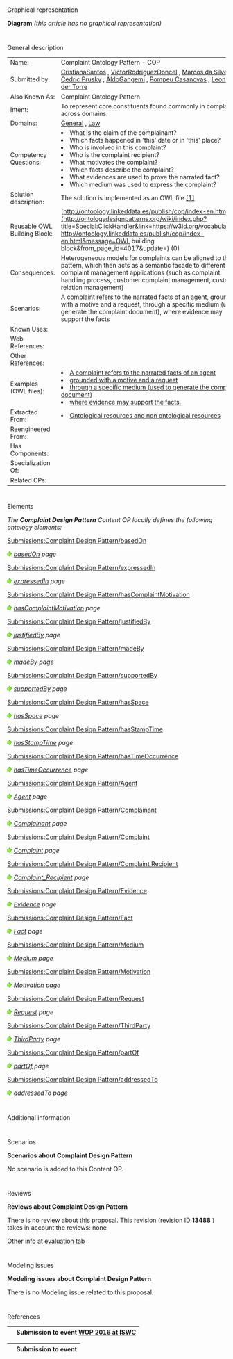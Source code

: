 # 

 Graphical representation



__Diagram__ 
_(this article has no graphical representation)_ 




# 

 General description




|  |  |
| --- | --- |
|  Name:  |  Complaint Ontology Pattern - COP  |
|  Submitted by:  | [CristianaSantos](../User/CristianaSantos.md "User:CristianaSantos")  , [VictorRodriguezDoncel](../User/VictorRodriguezDoncel.md "User:VictorRodriguezDoncel")  , [Marcos da Silveira](http://ontologydesignpatterns.org/wiki/index.php?title=User:Marcos_da_Silveira&action=edit&redlink=1 "User:Marcos da Silveira (not yet written)")  , [Cedric Prusky](http://ontologydesignpatterns.org/wiki/index.php?title=User:Cedric_Prusky&action=edit&redlink=1 "User:Cedric Prusky (not yet written)")  , [AldoGangemi](../User/AldoGangemi.md "User:AldoGangemi")  , [Pompeu Casanovas](http://ontologydesignpatterns.org/wiki/index.php?title=User:Pompeu_Casanovas&action=edit&redlink=1 "User:Pompeu Casanovas (not yet written)")  , [Leon Van der Torre](http://ontologydesignpatterns.org/wiki/index.php?title=User:Leon_Van_der_Torre&action=edit&redlink=1 "User:Leon Van der Torre (not yet written)")  |
|  Also Known As:  |  Complaint Ontology Pattern  |
|  Intent:  |  To represent core constituents found commonly in complaints across domains.  |
|  Domains:  | [General](../Community/General.md "Community:General")  , [Law](../Community/Law.md "Community:Law")  |
|  Competency Questions:  | <li>       What is the claim of the complainant?      </li><li>       Which facts happened in 'this' date or in 'this' place?      </li><li>       Who is involved in this complaint?      </li><li>       Who is the complaint recipient?      </li><li>       What motivates the complaint?      </li><li>       Which facts describe the complaint?      </li><li>       What evidences are used to prove the narrated fact?      </li><li>       Which medium was used to express the complaint?      </li> |
|  Solution description:  |  The solution is implemented as an OWL file [[1]](https://w3id.org/vocabulary/cop "https://w3id.org/vocabulary/cop")  |
|  Reusable OWL Building Block:  | [http://ontoology.linkeddata.es/publish/cop/index-en.html](http://ontologydesignpatterns.org/wiki/index.php?title=Special:ClickHandler&link=https://w3id.org/vocabulary/cop   http://ontoology.linkeddata.es/publish/cop/index-en.html&message=OWL building block&from_page_id=4017&update=)  (0)  |
|  Consequences:  |  Heterogeneous models for complaints can be aligned to this pattern, which then acts as a semantic facade to different complaint management applications (such as complaint handling process, customer complaint management, customer relation management)  |
|  Scenarios:  |  A complaint refers to the narrated facts of an agent, grounded with a motive and a request, through a specific medium (used to generate the complaint document), where evidence may support the facts  |
|  Known Uses:  |  |
|  Web References:  |  |
|  Other References:  |  |
|  Examples (OWL files):  | <li><a class="external text" href="http://A%20complaint%20refers%20to%20the%20narrated%20facts%20of%20an%20agent" rel="nofollow" title="http://A%20complaint%20refers%20to%20the%20narrated%20facts%20of%20an%20agent">        A complaint refers to the narrated facts of an agent       </a></li><li><a class="external text" href="http://grounded%20with%20a%20motive%20and%20a%20request" rel="nofollow" title="http://grounded%20with%20a%20motive%20and%20a%20request">        grounded with a motive and a request       </a></li><li><a class="external text" href="http://through%20a%20specific%20medium%20%28used%20to%20generate%20the%20complaint%20document%29" rel="nofollow" title="http://through%20a%20specific%20medium%20%28used%20to%20generate%20the%20complaint%20document%29">        through a specific medium (used to generate the complaint document)       </a></li><li><a class="external text" href="http://where%20evidence%20may%20support%20the%20facts." rel="nofollow" title="http://where%20evidence%20may%20support%20the%20facts.">        where evidence may support the facts.       </a></li> |
|  Extracted From:  | <li><a class="external text" href="http://Ontological%20resources%20and%20non%20ontological%20resources" rel="nofollow" title="http://Ontological%20resources%20and%20non%20ontological%20resources">        Ontological resources and non ontological resources       </a></li> |
|  Reengineered From:  |  |
|  Has Components:  |  |
|  Specialization Of:  |  |
|  Related CPs:  |  |



  





# 

 Elements



_The
 __Complaint Design Pattern__ 
 Content OP locally defines the following ontology elements:_ 





[Submissions:Complaint Design Pattern/basedOn](http://ontologydesignpatterns.org/wiki/index.php?title=Submissions:Complaint_Design_Pattern/basedOn&action=edit&redlink=1 "Submissions:Complaint Design Pattern/basedOn (not yet written)") 

[![](./11px-ArrowRight.gif)](../Image/ArrowRight.gif.md "ArrowRight.gif")
_[basedOn](http://ontologydesignpatterns.org/wiki/index.php?title=Submissions:Complaint_Design_Pattern/basedOn&action=edit&redlink=1 "Submissions:Complaint Design Pattern/basedOn (not yet written)") 
 page_ 



[Submissions:Complaint Design Pattern/expressedIn](http://ontologydesignpatterns.org/wiki/index.php?title=Submissions:Complaint_Design_Pattern/expressedIn&action=edit&redlink=1 "Submissions:Complaint Design Pattern/expressedIn (not yet written)") 

[![](./11px-ArrowRight.gif)](../Image/ArrowRight.gif.md "ArrowRight.gif")
_[expressedIn](http://ontologydesignpatterns.org/wiki/index.php?title=Submissions:Complaint_Design_Pattern/expressedIn&action=edit&redlink=1 "Submissions:Complaint Design Pattern/expressedIn (not yet written)") 
 page_ 



[Submissions:Complaint Design Pattern/hasComplaintMotivation](http://ontologydesignpatterns.org/wiki/index.php?title=Submissions:Complaint_Design_Pattern/hasComplaintMotivation&action=edit&redlink=1 "Submissions:Complaint Design Pattern/hasComplaintMotivation (not yet written)") 

[![](./11px-ArrowRight.gif)](../Image/ArrowRight.gif.md "ArrowRight.gif")
_[hasComplaintMotivation](http://ontologydesignpatterns.org/wiki/index.php?title=Submissions:Complaint_Design_Pattern/hasComplaintMotivation&action=edit&redlink=1 "Submissions:Complaint Design Pattern/hasComplaintMotivation (not yet written)") 
 page_ 



[Submissions:Complaint Design Pattern/justifiedBy](http://ontologydesignpatterns.org/wiki/index.php?title=Submissions:Complaint_Design_Pattern/justifiedBy&action=edit&redlink=1 "Submissions:Complaint Design Pattern/justifiedBy (not yet written)") 

[![](./11px-ArrowRight.gif)](../Image/ArrowRight.gif.md "ArrowRight.gif")
_[justifiedBy](http://ontologydesignpatterns.org/wiki/index.php?title=Submissions:Complaint_Design_Pattern/justifiedBy&action=edit&redlink=1 "Submissions:Complaint Design Pattern/justifiedBy (not yet written)") 
 page_ 



[Submissions:Complaint Design Pattern/madeBy](http://ontologydesignpatterns.org/wiki/index.php?title=Submissions:Complaint_Design_Pattern/madeBy&action=edit&redlink=1 "Submissions:Complaint Design Pattern/madeBy (not yet written)") 

[![](./11px-ArrowRight.gif)](../Image/ArrowRight.gif.md "ArrowRight.gif")
_[madeBy](http://ontologydesignpatterns.org/wiki/index.php?title=Submissions:Complaint_Design_Pattern/madeBy&action=edit&redlink=1 "Submissions:Complaint Design Pattern/madeBy (not yet written)") 
 page_ 



[Submissions:Complaint Design Pattern/supportedBy](http://ontologydesignpatterns.org/wiki/index.php?title=Submissions:Complaint_Design_Pattern/supportedBy&action=edit&redlink=1 "Submissions:Complaint Design Pattern/supportedBy (not yet written)") 

[![](./11px-ArrowRight.gif)](../Image/ArrowRight.gif.md "ArrowRight.gif")
_[supportedBy](http://ontologydesignpatterns.org/wiki/index.php?title=Submissions:Complaint_Design_Pattern/supportedBy&action=edit&redlink=1 "Submissions:Complaint Design Pattern/supportedBy (not yet written)") 
 page_ 



[Submissions:Complaint Design Pattern/hasSpace](http://ontologydesignpatterns.org/wiki/index.php?title=Submissions:Complaint_Design_Pattern/hasSpace&action=edit&redlink=1 "Submissions:Complaint Design Pattern/hasSpace (not yet written)") 

[![](./11px-ArrowRight.gif)](../Image/ArrowRight.gif.md "ArrowRight.gif")
_[hasSpace](http://ontologydesignpatterns.org/wiki/index.php?title=Submissions:Complaint_Design_Pattern/hasSpace&action=edit&redlink=1 "Submissions:Complaint Design Pattern/hasSpace (not yet written)") 
 page_ 



[Submissions:Complaint Design Pattern/hasStampTime](http://ontologydesignpatterns.org/wiki/index.php?title=Submissions:Complaint_Design_Pattern/hasStampTime&action=edit&redlink=1 "Submissions:Complaint Design Pattern/hasStampTime (not yet written)") 

[![](./11px-ArrowRight.gif)](../Image/ArrowRight.gif.md "ArrowRight.gif")
_[hasStampTime](http://ontologydesignpatterns.org/wiki/index.php?title=Submissions:Complaint_Design_Pattern/hasStampTime&action=edit&redlink=1 "Submissions:Complaint Design Pattern/hasStampTime (not yet written)") 
 page_ 



[Submissions:Complaint Design Pattern/hasTimeOccurrence](http://ontologydesignpatterns.org/wiki/index.php?title=Submissions:Complaint_Design_Pattern/hasTimeOccurrence&action=edit&redlink=1 "Submissions:Complaint Design Pattern/hasTimeOccurrence (not yet written)") 

[![](./11px-ArrowRight.gif)](../Image/ArrowRight.gif.md "ArrowRight.gif")
_[hasTimeOccurrence](http://ontologydesignpatterns.org/wiki/index.php?title=Submissions:Complaint_Design_Pattern/hasTimeOccurrence&action=edit&redlink=1 "Submissions:Complaint Design Pattern/hasTimeOccurrence (not yet written)") 
 page_ 



[Submissions:Complaint Design Pattern/Agent](http://ontologydesignpatterns.org/wiki/index.php?title=Submissions:Complaint_Design_Pattern/Agent&action=edit&redlink=1 "Submissions:Complaint Design Pattern/Agent (not yet written)") 

[![](./11px-ArrowRight.gif)](../Image/ArrowRight.gif.md "ArrowRight.gif")
_[Agent](http://ontologydesignpatterns.org/wiki/index.php?title=Submissions:Complaint_Design_Pattern/Agent&action=edit&redlink=1 "Submissions:Complaint Design Pattern/Agent (not yet written)") 
 page_ 



[Submissions:Complaint Design Pattern/Complainant](http://ontologydesignpatterns.org/wiki/index.php?title=Submissions:Complaint_Design_Pattern/Complainant&action=edit&redlink=1 "Submissions:Complaint Design Pattern/Complainant (not yet written)") 

[![](./11px-ArrowRight.gif)](../Image/ArrowRight.gif.md "ArrowRight.gif")
_[Complainant](http://ontologydesignpatterns.org/wiki/index.php?title=Submissions:Complaint_Design_Pattern/Complainant&action=edit&redlink=1 "Submissions:Complaint Design Pattern/Complainant (not yet written)") 
 page_ 



[Submissions:Complaint Design Pattern/Complaint](http://ontologydesignpatterns.org/wiki/index.php?title=Submissions:Complaint_Design_Pattern/Complaint&action=edit&redlink=1 "Submissions:Complaint Design Pattern/Complaint (not yet written)") 

[![](./11px-ArrowRight.gif)](../Image/ArrowRight.gif.md "ArrowRight.gif")
_[Complaint](http://ontologydesignpatterns.org/wiki/index.php?title=Submissions:Complaint_Design_Pattern/Complaint&action=edit&redlink=1 "Submissions:Complaint Design Pattern/Complaint (not yet written)") 
 page_ 



[Submissions:Complaint Design Pattern/Complaint Recipient](http://ontologydesignpatterns.org/wiki/index.php?title=Submissions:Complaint_Design_Pattern/Complaint_Recipient&action=edit&redlink=1 "Submissions:Complaint Design Pattern/Complaint Recipient (not yet written)") 

[![](./11px-ArrowRight.gif)](../Image/ArrowRight.gif.md "ArrowRight.gif")
_[Complaint\_Recipient](http://ontologydesignpatterns.org/wiki/index.php?title=Submissions:Complaint_Design_Pattern/Complaint_Recipient&action=edit&redlink=1 "Submissions:Complaint Design Pattern/Complaint Recipient (not yet written)") 
 page_ 



[Submissions:Complaint Design Pattern/Evidence](http://ontologydesignpatterns.org/wiki/index.php?title=Submissions:Complaint_Design_Pattern/Evidence&action=edit&redlink=1 "Submissions:Complaint Design Pattern/Evidence (not yet written)") 

[![](./11px-ArrowRight.gif)](../Image/ArrowRight.gif.md "ArrowRight.gif")
_[Evidence](http://ontologydesignpatterns.org/wiki/index.php?title=Submissions:Complaint_Design_Pattern/Evidence&action=edit&redlink=1 "Submissions:Complaint Design Pattern/Evidence (not yet written)") 
 page_ 



[Submissions:Complaint Design Pattern/Fact](http://ontologydesignpatterns.org/wiki/index.php?title=Submissions:Complaint_Design_Pattern/Fact&action=edit&redlink=1 "Submissions:Complaint Design Pattern/Fact (not yet written)") 

[![](./11px-ArrowRight.gif)](../Image/ArrowRight.gif.md "ArrowRight.gif")
_[Fact](http://ontologydesignpatterns.org/wiki/index.php?title=Submissions:Complaint_Design_Pattern/Fact&action=edit&redlink=1 "Submissions:Complaint Design Pattern/Fact (not yet written)") 
 page_ 



[Submissions:Complaint Design Pattern/Medium](http://ontologydesignpatterns.org/wiki/index.php?title=Submissions:Complaint_Design_Pattern/Medium&action=edit&redlink=1 "Submissions:Complaint Design Pattern/Medium (not yet written)") 

[![](./11px-ArrowRight.gif)](../Image/ArrowRight.gif.md "ArrowRight.gif")
_[Medium](http://ontologydesignpatterns.org/wiki/index.php?title=Submissions:Complaint_Design_Pattern/Medium&action=edit&redlink=1 "Submissions:Complaint Design Pattern/Medium (not yet written)") 
 page_ 



[Submissions:Complaint Design Pattern/Motivation](http://ontologydesignpatterns.org/wiki/index.php?title=Submissions:Complaint_Design_Pattern/Motivation&action=edit&redlink=1 "Submissions:Complaint Design Pattern/Motivation (not yet written)") 

[![](./11px-ArrowRight.gif)](../Image/ArrowRight.gif.md "ArrowRight.gif")
_[Motivation](http://ontologydesignpatterns.org/wiki/index.php?title=Submissions:Complaint_Design_Pattern/Motivation&action=edit&redlink=1 "Submissions:Complaint Design Pattern/Motivation (not yet written)") 
 page_ 



[Submissions:Complaint Design Pattern/Request](http://ontologydesignpatterns.org/wiki/index.php?title=Submissions:Complaint_Design_Pattern/Request&action=edit&redlink=1 "Submissions:Complaint Design Pattern/Request (not yet written)") 

[![](./11px-ArrowRight.gif)](../Image/ArrowRight.gif.md "ArrowRight.gif")
_[Request](http://ontologydesignpatterns.org/wiki/index.php?title=Submissions:Complaint_Design_Pattern/Request&action=edit&redlink=1 "Submissions:Complaint Design Pattern/Request (not yet written)") 
 page_ 



[Submissions:Complaint Design Pattern/ThirdParty](http://ontologydesignpatterns.org/wiki/index.php?title=Submissions:Complaint_Design_Pattern/ThirdParty&action=edit&redlink=1 "Submissions:Complaint Design Pattern/ThirdParty (not yet written)") 

[![](./11px-ArrowRight.gif)](../Image/ArrowRight.gif.md "ArrowRight.gif")
_[ThirdParty](http://ontologydesignpatterns.org/wiki/index.php?title=Submissions:Complaint_Design_Pattern/ThirdParty&action=edit&redlink=1 "Submissions:Complaint Design Pattern/ThirdParty (not yet written)") 
 page_ 



[Submissions:Complaint Design Pattern/partOf](http://ontologydesignpatterns.org/wiki/index.php?title=Submissions:Complaint_Design_Pattern/partOf&action=edit&redlink=1 "Submissions:Complaint Design Pattern/partOf (not yet written)") 

[![](./11px-ArrowRight.gif)](../Image/ArrowRight.gif.md "ArrowRight.gif")
_[partOf](http://ontologydesignpatterns.org/wiki/index.php?title=Submissions:Complaint_Design_Pattern/partOf&action=edit&redlink=1 "Submissions:Complaint Design Pattern/partOf (not yet written)") 
 page_ 



[Submissions:Complaint Design Pattern/addressedTo](http://ontologydesignpatterns.org/wiki/index.php?title=Submissions:Complaint_Design_Pattern/addressedTo&action=edit&redlink=1 "Submissions:Complaint Design Pattern/addressedTo (not yet written)") 

[![](./11px-ArrowRight.gif)](../Image/ArrowRight.gif.md "ArrowRight.gif")
_[addressedTo](http://ontologydesignpatterns.org/wiki/index.php?title=Submissions:Complaint_Design_Pattern/addressedTo&action=edit&redlink=1 "Submissions:Complaint Design Pattern/addressedTo (not yet written)") 
 page_ 


# 

 Additional information



# 

 Scenarios




__Scenarios about Complaint Design Pattern__ 


 No scenario is added to this Content OP.
 




# 

 Reviews




__Reviews about Complaint Design Pattern__ 


 There is no review about this proposal.
This revision (revision ID
 __13488__ 
 ) takes in account the reviews: none
 



 Other info at
 [evaluation tab](http://ontologydesignpatterns.org/wiki/index.php?title=Submissions:Complaint_Design_Pattern&action=evaluation "http://ontologydesignpatterns.org/wiki/index.php?title=Submissions:Complaint_Design_Pattern&action=evaluation") 





  





# 

 Modeling issues




__Modeling issues about Complaint Design Pattern__ 


 There is no Modeling issue related to this proposal.
 




  





# 

 References



  






|  |  Submission to event [WOP 2016 at ISWC](http://ontologydesignpatterns.org/wiki/index.php?title=WOP_2016_at_ISWC&action=edit&redlink=1 "WOP 2016 at ISWC (not yet written)")  |
| --- | --- |



  






|  |  Submission to event  |
| --- | --- |